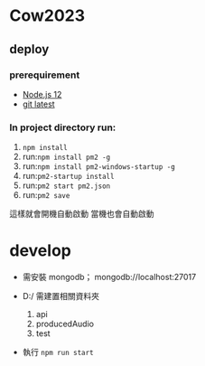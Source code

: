 # Cow2023
## deploy
### prerequirement
* [Node.js 12](https://nodejs.org/dist/v12.18.3/node-v12.18.3-x64.msi)
* [git latest](https://git-scm.com/download/win)
### In project directory run:
1. ```npm install```
2. run:```npm install pm2 -g```
3. run:```npm install pm2-windows-startup -g```
4. run:```pm2-startup install```
5. run:```pm2 start pm2.json```
6. run:```pm2 save```

這樣就會開機自動啟動 當機也會自動啟動

# develop
- 需安裝 mongodb； mongodb://localhost:27017 
- D:/ 需建置相關資料夾
    1. api 
    2. producedAudio
    3. test    

- 執行 `npm run start`

